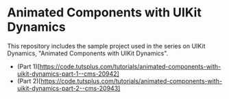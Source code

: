 Animated Components with UIKit Dynamics
=======================================
This repository includes the sample project used in the series on UIKit Dynamics, "Animated Components with UIKit Dynamics".

+ (Part 1)[https://code.tutsplus.com/tutorials/animated-components-with-uikit-dynamics-part-1--cms-20942]
+ (Part 2)[https://code.tutsplus.com/tutorials/animated-components-with-uikit-dynamics-part-2--cms-20943]
